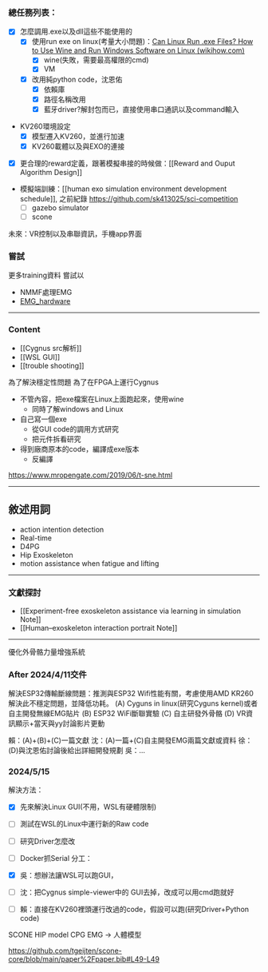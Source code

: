### 總任務列表：
- [x] 怎麼調用.exe以及dll這些不能使用的
	- [x] 使用run exe on linux(考量大小問題)：[Can Linux Run .exe Files? How to Use Wine and Run Windows Software on Linux (wikihow.com)](https://www.wikihow.com/Can-Linux-Run-Exe)
		- [x] wine(失敗，需要最高權限的cmd)
		- [x] VM
	- [x] 改用純python code，沈恩佑
		- [x] 依賴庫
		- [x] 路徑名稱改用
		- [x] 藍牙driver?解封包而已，直接使用串口通訊以及command輸入
- KV260環境設定
	- [x] 模型遷入KV260，並進行加速
	- [x] KV260載體以及與EXO的連接
- [x] 更合理的reward定義，跟著模擬串接的時候做：[[Reward and Ouput Algorithm Design]]
- 模擬端訓練：[[human exo simulation environment development schedule]], 之前紀錄 https://github.com/sk413025/sci-competition
	- [ ] gazebo simulator
	- [ ] scone

未來：VR控制以及串聯資訊，手機app界面

### 嘗試
更多training資料
嘗試以
- NMMF處理EMG
- [EMG_hardware](https://github.com/ultimaterobotics/uMyo)

---
### Content
- [[Cygnus src解析]]
- [[WSL GUI]]
- [[trouble shooting]]

為了解決穩定性問題
為了在FPGA上運行Cygnus
- 不管內容，把exe檔案在Linux上面跑起來，使用wine
	- 同時了解windows and Linux
- 自己寫一個exe
	- 從GUI code的調用方式研究
	- 把元件拆看研究
- 得到廠商原本的code，編譯成exe版本
	- 反編譯

https://www.mropengate.com/2019/06/t-sne.html

---
## 敘述用詞
- action intention detection
- Real-time
- D4PG
- Hip Exoskeleton
- motion assistance when fatigue and lifting

---
### 文獻探討
- [[Experiment-free exoskeleton assistance via learning in simulation Note]]
- [[Human–exoskeleton interaction portrait Note]]

---
優化外骨骼力量增強系統
### After 2024/4/11交件
解決ESP32傳輸斷線問題：推測與ESP32 Wifi性能有關，考慮使用AMD KR260解決此不穩定問題，並降低功耗。
(A) Cyguns in linux(研究Cyguns kernel)或者自主開發無線EMG貼片
(B) ESP32 WiFi斷聯實驗
(C) 自主研發外骨骼
(D) VR資訊顯示+當天與yy討論影片更動

賴：(A)+(B)+(C)一篇文獻
沈：(A)一篇+(C)自主開發EMG兩篇文獻或資料
徐：(D)與沈恩佑討論後給出詳細開發規劃
吳：...

### 2024/5/15
解決方法：
- [x] 先來解決Linux GUI(不用，WSL有硬體限制)
- [ ] 測試在WSL的Linux中運行新的Raw code
- [ ] 研究Driver怎麼改
- [ ] Docker抓Serial
分工：
- [x] 吳：想辦法讓WSL可以跑GUI，
- [ ] 沈：把Cygnus simple-viewer中的 GUI去掉，改成可以用cmd跑就好
- [ ] 賴：直接在KV260裡頭運行改過的code，假設可以跑(研究Driver+Python code)


SCONE
HIP model
CPG
EMG -> 人體模型

https://github.com/tgeijten/scone-core/blob/main/paper%2Fpaper.bib#L49-L49
